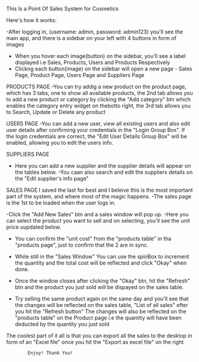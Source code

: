 This Is a Point Of Sales System for Cosmetics

Here's how it works:

-After logging in, (username: admin, password: admin123) you'll see the main app, and there is a sidebar on your left with 4 buttons in form of images
- When you hover each image(button) on the sidebar, you'll see a label displayed i.e Sales, Products, Users and Products Respectively
- Clickng each button(image) on the sidebar will open a new page - Sales Page, Product Page, Users Page and Suppliers Page

PRODUCTS PAGE
-You can try addig a new product on the product page, which has 3 tabs, one to show all available products, the 
 2nd tab allows you to add a new product or category by clicking the "Add category" btn which enables
the category entry widget on thebotto right, the 3rd tab allows you to Search, Update or Delete any product 

USERS PAGE
-You can add a new user, view all existing users and also edit user details after confirming your credentials in the 
"Login Group Box". If the login credentials are correct, the "Edit User Details Group Box" will be enabled, allowing you to edit
the users info.


SUPPLIERS PAGE
- Here you can add a new supplier and the supplier details will appear on the tables below.
-You caan also search and edit the suppliers details on the "Edit supplier's info page"


SALES PAGE
I saved the last for best and I beleive this is the most important part of the system, and where most of the magic happens.
-The sales page is the 1st to be loaded when the user logs in.

-Click the "Add New Sales" btn and a sales window will pop up.
-Here you can select the product you want to sell and on selecting, you'll see the unit price uupdated below.
- You can confirm the "unit cost" from the "products table" in tha "products page", just to confirm 
that the 2 are in sync.
- While still in the "Sales Window" You can use the spinBox to increment the quantity and the total cost will be reflected and
click "Okay" when done.
- Once the window closes after clicking the "Okay" btn,  hit the "Refresh" btn and the product you just sold will 
	be dispayed on the  sales table.

- Try selling the same product again on the same day and you'll see that the changes will be reflected on the sales table, "List of all sales"
efter you hit the "Refresh button" 
The changes will also be reflected on the "products table" on the Product page i.e the quantity will have been deducted by the quantity you just sold




The coolest part of it all is that you can export all the sales to the desktop in form of an "Excel file" 
once you hit the "Export as excel file" on the right

			Enjoy! Thank You!
